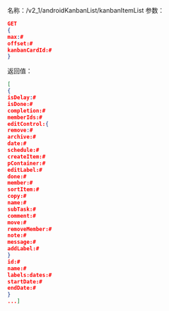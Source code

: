 名称：/v2_1/androidKanbanList/kanbanItemList
参数：
```json
GET
{
max:#
offset:#
kanbanCardId:#
}
```
返回值：
```json
[
{
isDelay:#
isDone:#
completion:#
memberIds:#
editControl:{
remove:#
archive:#
date:#
schedule:#
createItem:#
pContainer:#
editLabel:#
done:#
member:#
sortItem:#
copy:#
name:#
subTask:#
comment:#
move:#
removeMember:#
note:#
message:#
addLabel:#
}
id:#
name:#
labels:dates:#
startDate:#
endDate:#
}
...]
```
